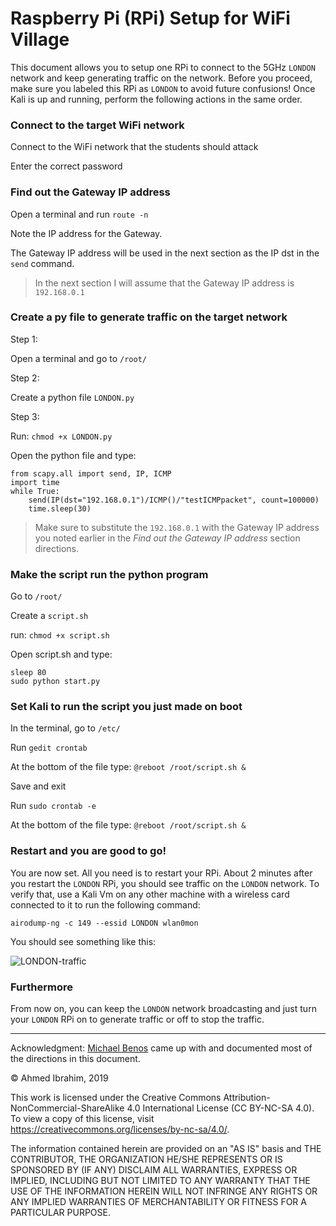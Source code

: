 # Raspberry Pi (RPi) Setup for WiFi Village

This document allows you to setup one RPi to connect to the 5GHz `LONDON` network and keep generating traffic on the network. Before you proceed, make sure you labeled this RPi as `LONDON` to avoid future confusions! Once Kali is up and running, perform the following actions in the same order.

### Connect to the target WiFi network

Connect to the WiFi network that the students should attack

Enter the correct password

### Find out the Gateway IP address

Open a terminal and run `route -n`

Note the IP address for the Gateway.

The Gateway IP address will be used in the next section as the IP dst in the `send` command.

> In the next section I will assume that the Gateway IP address is `192.168.0.1`

### Create a py file to generate traffic on the target network

Step 1:

Open a terminal and go to ```/root/```

Step 2:

Create a python file ```LONDON.py```

Step 3:

Run:
```chmod +x LONDON.py```


Open the python file and type:

```#! /usr/bin/env python
from scapy.all import send, IP, ICMP
import time
while True:
	send(IP(dst="192.168.0.1")/ICMP()/"testICMPpacket", count=100000)
	time.sleep(30)
```

> Make sure to substitute the `192.168.0.1` with the Gateway IP address you noted earlier in the *Find out the Gateway IP address* section directions.

### Make the script run the python program

Go to ```/root/```

Create a ```script.sh```

run:
```chmod +x script.sh```

Open script.sh and type:

```#!/bin/sh
sleep 80
sudo python start.py
```


### Set Kali to run the script you just made on boot

In the terminal, go to ```/etc/```

Run ```gedit crontab```

At the bottom of the file type:
```@reboot /root/script.sh &```

Save and exit

Run ```sudo crontab -e```

At the bottom of the file type:
```@reboot /root/script.sh &```

### Restart and you are good to go!

You are now set. All you need is to restart your RPi. About 2 minutes after you restart the `LONDON` RPi, you should see traffic on the `LONDON` network. To verify that, use a Kali Vm on any other machine with a wireless card connected to it to run the following command:

`airodump-ng -c 149 --essid LONDON wlan0mon`

You should see something like this:

![LONDON-traffic](./images/LONDON-traffic.png)

### Furthermore

From now on, you can keep the `LONDON` network broadcasting and just turn your `LONDON` RPi on to generate traffic or off to stop the traffic.

---

Acknowledgment: [Michael Benos](mtb9ps@virginia.edu) came up with and documented most of the directions in this document.

&copy; Ahmed Ibrahim, 2019

This work is licensed under the Creative Commons Attribution-NonCommercial-ShareAlike 4.0 International License (CC BY-NC-SA 4.0). To view a copy of this license, visit https://creativecommons.org/licenses/by-nc-sa/4.0/.

The information contained herein are provided on an "AS IS" basis and THE CONTRIBUTOR, THE ORGANIZATION HE/SHE REPRESENTS OR IS SPONSORED BY (IF ANY) DISCLAIM ALL WARRANTIES, EXPRESS OR IMPLIED, INCLUDING BUT NOT LIMITED TO ANY WARRANTY THAT THE USE OF THE INFORMATION HEREIN WILL NOT INFRINGE ANY RIGHTS OR ANY IMPLIED WARRANTIES OF MERCHANTABILITY OR FITNESS FOR A PARTICULAR PURPOSE.
